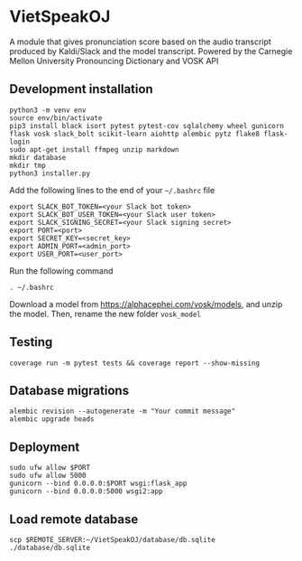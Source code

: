 # VietSpeakOJ
A module that gives pronunciation score based on the audio transcript produced by Kaldi/Slack and the model transcript. Powered by the Carnegie Mellon University Pronouncing Dictionary and VOSK API

## Development installation
```
python3 -m venv env
source env/bin/activate
pip3 install black isort pytest pytest-cov sqlalchemy wheel gunicorn flask vosk slack_bolt scikit-learn aiohttp alembic pytz flake8 flask-login
sudo apt-get install ffmpeg unzip markdown
mkdir database
mkdir tmp
python3 installer.py
```

Add the following lines to the end of your `~/.bashrc` file
```
export SLACK_BOT_TOKEN=<your Slack bot token>
export SLACK_BOT_USER_TOKEN=<your Slack user token>
export SLACK_SIGNING_SECRET=<your Slack signing secret>
export PORT=<port>
export SECRET_KEY=<secret_key>
export ADMIN_PORT=<admin_port>
export USER_PORT=<user_port>
```

Run the following command
```
. ~/.bashrc
```

Download a model from https://alphacephei.com/vosk/models, and unzip the model. Then, rename the new folder `vosk_model`
## Testing
```
coverage run -m pytest tests && coverage report --show-missing
```
## Database migrations
```
alembic revision --autogenerate -m "Your commit message"
alembic upgrade heads
```

## Deployment
```
sudo ufw allow $PORT
sudo ufw allow 5000
gunicorn --bind 0.0.0.0:$PORT wsgi:flask_app
gunicorn --bind 0.0.0.0:5000 wsgi2:app
```
## Load remote database
```
scp $REMOTE_SERVER:~/VietSpeakOJ/database/db.sqlite ./database/db.sqlite
```
